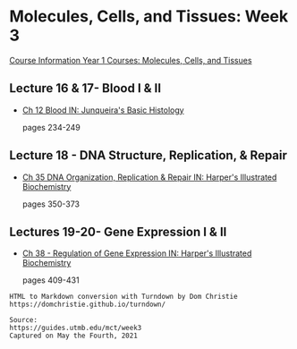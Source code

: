 # Molecules, Cells, and Tissues: Week 3

[Course Information Year 1 Courses: Molecules, Cells, and Tissues](/usmle/mct/course-information/)

## Lecture 16 & 17- Blood I & II

*   [Ch 12 Blood IN: Junqueira's Basic Histology](http://libux.utmb.edu/login?url=https://accessmedicine.mhmedical.com/content.aspx?bookid=2430&sectionid=190281178)
    
    pages 234-249
    

## Lecture 18 - DNA Structure, Replication, & Repair

*   [Ch 35 DNA Organization, Replication & Repair IN: Harper's Illustrated Biochemistry](http://libux.utmb.edu/login?url=https://accessmedicine.mhmedical.com/content.aspx?bookid=1366&sectionid=73245009)
    
    pages 350-373
    

## Lectures 19-20- Gene Expression I & II

*   [Ch 38 - Regulation of Gene Expression IN: Harper's Illustrated Biochemistry](http://libux.utmb.edu/login?url=https://accessmedicine.mhmedical.com/content.aspx?bookid=1366&sectionid=73245369)
    
    pages 409-431

```
HTML to Markdown conversion with Turndown by Dom Christie
https://domchristie.github.io/turndown/

Source:
https://guides.utmb.edu/mct/week3
Captured on May the Fourth, 2021
```
